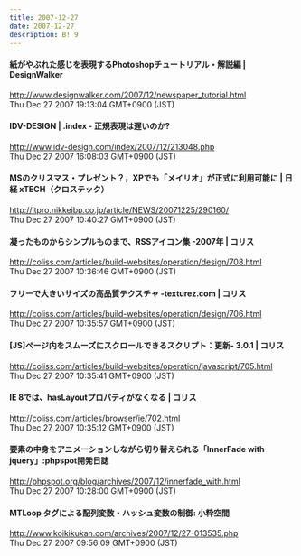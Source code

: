 ```yaml
---
title: 2007-12-27
date: 2007-12-27
description: B! 9
---
```


#### 紙がやぶれた感じを表現するPhotoshopチュートリアル・解説編 | DesignWalker
http://www.designwalker.com/2007/12/newspaper_tutorial.html<br>
Thu Dec 27 2007 19:13:04 GMT+0900 (JST)<br>


#### 			IDV-DESIGN | .index - 正規表現は遅いのか?	
http://www.idv-design.com/index/2007/12/213048.php<br>
Thu Dec 27 2007 16:08:03 GMT+0900 (JST)<br>


#### MSのクリスマス・プレゼント？，XPでも「メイリオ」が正式に利用可能に | 日経 xTECH（クロステック）
http://itpro.nikkeibp.co.jp/article/NEWS/20071225/290160/<br>
Thu Dec 27 2007 10:40:27 GMT+0900 (JST)<br>


####   凝ったものからシンプルものまで、RSSアイコン集 -2007年 | コリス
http://coliss.com/articles/build-websites/operation/design/708.html<br>
Thu Dec 27 2007 10:36:46 GMT+0900 (JST)<br>


####   フリーで大きいサイズの高品質テクスチャ -texturez.com | コリス
http://coliss.com/articles/build-websites/operation/design/706.html<br>
Thu Dec 27 2007 10:35:57 GMT+0900 (JST)<br>


####   [JS]ページ内をスムーズにスクロールできるスクリプト：更新- 3.0.1 | コリス
http://coliss.com/articles/build-websites/operation/javascript/705.html<br>
Thu Dec 27 2007 10:35:41 GMT+0900 (JST)<br>


####   IE 8では、hasLayoutプロパティがなくなる | コリス
http://coliss.com/articles/browser/ie/702.html<br>
Thu Dec 27 2007 10:35:12 GMT+0900 (JST)<br>


#### 要素の中身をアニメーションしながら切り替えられる「InnerFade with jquery」:phpspot開発日誌
http://phpspot.org/blog/archives/2007/12/innerfade_with.html<br>
Thu Dec 27 2007 10:28:00 GMT+0900 (JST)<br>


#### MTLoop タグによる配列変数・ハッシュ変数の制御: 小粋空間
http://www.koikikukan.com/archives/2007/12/27-013535.php<br>
Thu Dec 27 2007 09:56:09 GMT+0900 (JST)<br>


